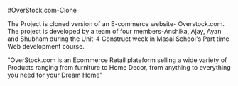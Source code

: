 #OverStock.com-Clone

The Project is cloned version of an E-commerce website- Overstock.com. The project is developed by a team of four members-Anshika, Ajay, Ayan and Shubham during the Unit-4 Construct week in Masai School's Part time Web development course.

"OverStock.com is an Ecommerce Retail plateform selling a wide variety of Products ranging from furniture to Home Decor, from anything to everything you need for your Dream Home"
